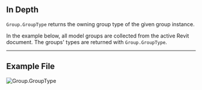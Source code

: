## In Depth
`Group.GroupType` returns the owning group type of the given group instance.

In the example below, all model groups are collected from the active Revit document. The groups' types are returned with `Group.GroupType`.

___
## Example File

![Group.GroupType](./Revit.Elements.Group.GroupType_img.jpg)